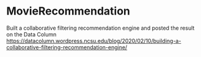 # MovieRecommendation
Built a collaborative filtering recommendation engine and posted the result on the Data Column https://datacolumn.wordpress.ncsu.edu/blog/2020/02/10/building-a-collaborative-filtering-recommendation-engine/ 
